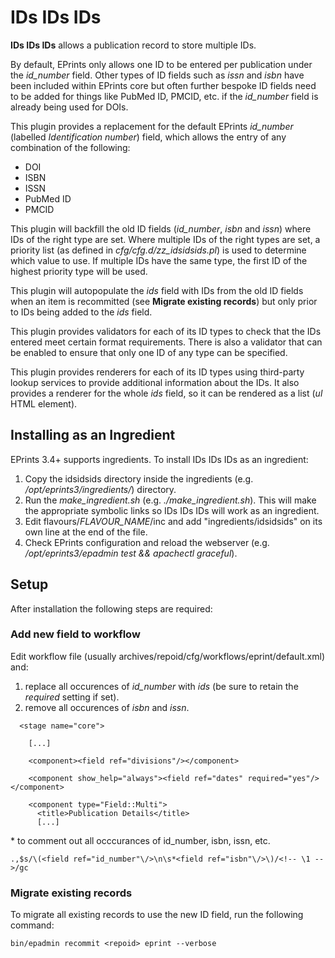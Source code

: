 # IDs IDs IDs #

**IDs IDs IDs** allows a publication record to store multiple IDs.

By default, EPrints only allows one ID to be entered per publication under the *id_number* field.  Other types of ID fields such as *issn* and *isbn* have been included within EPrints core but often further bespoke ID fields need to be added for things like PubMed ID, PMCID, etc. if the *id_number* field is already being used for DOIs.

This plugin provides a replacement for the default EPrints *id_number* (labelled *Identification number*) field, which allows the entry of any combination of the following:

 * DOI
 * ISBN
 * ISSN
 * PubMed ID
 * PMCID

This plugin will backfill the old ID fields (*id_number*, *isbn* and *issn*) where IDs of the right type are set. Where multiple IDs of the right types are set, a priority list (as defined in *cfg/cfg.d/zz_idsidsids.pl*) is used to determine which value to use.  If multiple IDs have the same type, the first ID of the highest priority type will be used.

This plugin will autopopulate the *ids* field with IDs from the old ID fields when an item is recommitted (see **Migrate existing records**) but only prior to IDs being added to the *ids* field.

This plugin provides validators for each of its ID types to check that the IDs entered meet certain format requirements.  There is also a validator that can be enabled to ensure that only one ID of any type can be specified.

This plugin provides renderers for each of its ID types using third-party lookup services to provide additional information about the IDs.  It also provides a renderer for the whole *ids* field, so it can be rendered as a list (*ul* HTML element).

## Installing as an Ingredient ##

EPrints 3.4+ supports ingredients.  To install IDs IDs IDs as an ingredient:

 1. Copy the idsidsids directory inside the ingredients (e.g. */opt/eprints3/ingredients/*) directory.
 2. Run the *make_ingredient.sh* (e.g. *./make_ingredient.sh*).  This will make the appropriate symbolic links so IDs IDs IDs will work as an ingredient.
 3. Edit flavours/*FLAVOUR_NAME*/inc and add "ingredients/idsidsids" on its own line at the end of the file.
 4. Check EPrints configuration and reload the webserver (e.g. */opt/eprints3/epadmin test && apachectl graceful*).

## Setup ##

After installation the following steps are required:

### Add new field to workflow ###

Edit workflow file (usually archives/repoid/cfg/workflows/eprint/default.xml) and:

 1. replace all occurences of *id_number* with *ids* (be sure to retain the *required* setting if set).
 2. remove all occurences of *isbn* and *issn*.

````
  <stage name="core">

    [...]

    <component><field ref="divisions"/></component>

    <component show_help="always"><field ref="dates" required="yes"/></component>

    <component type="Field::Multi">
      <title>Publication Details</title>
      [...]
````
\* to comment out all occcurances of id_number, isbn, issn, etc.
```` 
.,$s/\(<field ref="id_number"\/>\n\s*<field ref="isbn"\/>\)/<!-- \1 -->/gc
````
### Migrate existing records ###

To migrate all existing records to use the new ID field, run the following command:

````
bin/epadmin recommit <repoid> eprint --verbose
````
